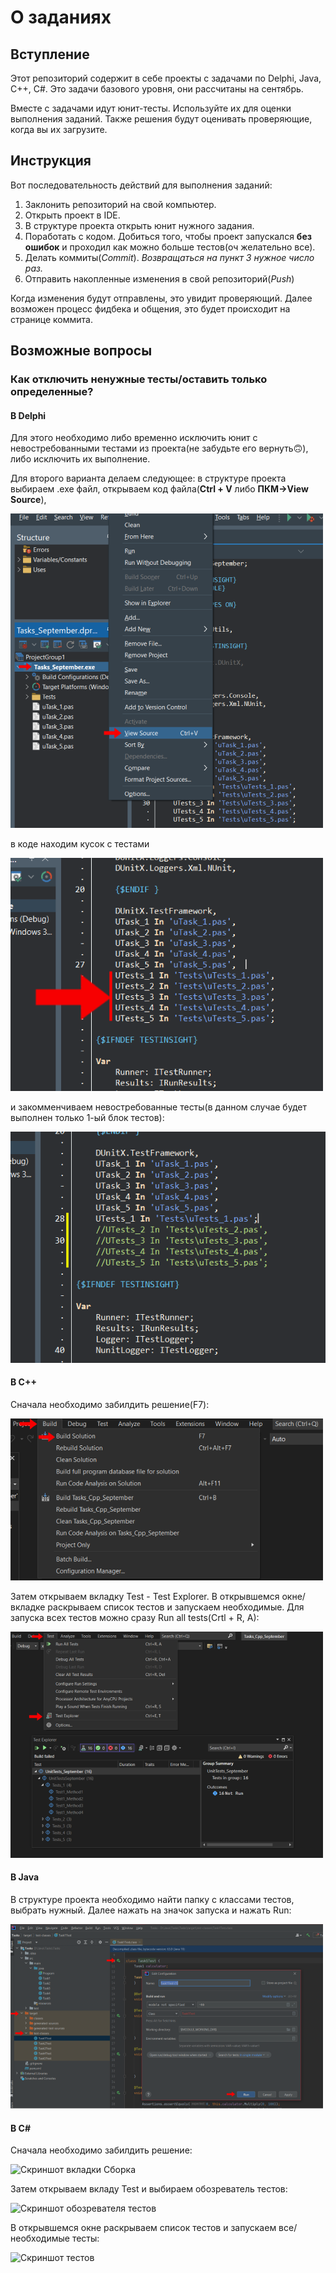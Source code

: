 # О заданиях
## Вступление
Этот репозиторий содержит в себе проекты с задачами по Delphi, Java, C++, C#. Это задачи базового уровня, они рассчитаны на сентябрь.

Вместе с задачами идут юнит-тесты. Используйте их для оценки выполнения заданий. Также решения будут оценивать проверяющие, когда вы их загрузите.
## Инструкция
Вот последовательность действий для выполнения заданий:

1. Заклонить репозиторий на свой компьютер.
1. Открыть проект в IDE.
1. В структуре проекта открыть юнит нужного задания.
1. Поработать с кодом. Добиться того, чтобы проект запускался **без ошибок** и проходил как можно больше тестов(оч желательно все).
1. Делать коммиты(*Commit*). *Возвращаться на пункт 3 нужное число раз.*
1. Отправить накопленные изменения в свой репозиторий(*Push*)

Когда  изменения будут отправлены, это увидит проверяющий. Далее возможен процесс фидбека и общения, это будет происходит на странице коммита.
## Возможные вопросы
### Как отключить ненужные тесты/оставить только определенные?
#### В Delphi
Для этого необходимо либо временно исключить юнит с невостребованными тестами из проекта(не забудьте его вернуть:upside_down_face:), либо исключить их выполнение.

Для второго варианта делаем следующее: в структуре проекта выбираем .exe файл, открываем код файла(**Ctrl + V** либо **ПКМ->View Source**), 

![Скриншот пути к коду с тестами Delphi](/assets/images/Screenshot_1_Delphi.png)

в коде находим кусок с тестами

![Скриншот кода с тестами Delphi](/assets/images/Screenshot_2_Delphi.png)
  
и закомменчиваем невостребованные тесты(в данном случае будет выполнен только 1-ый блок тестов):

![Скриншот кода с закомментированными тестами Delphi](/assets/images/Screenshot_3_Delphi.png)

#### В С++
Сначала необходимо забилдить решение(F7):

![Скриншот вкладки Build](/assets/images/Screenshot_1_Cpp.png)

Затем открываем вкладку Test - Test Explorer. В открывшемся окне/вкладке раскрываем список тестов и запускаем необходимые. Для запуска всех тестов можно сразу Run all tests(Crtl + R, A):

![Скриншот вкладки Test](/assets/images/Screenshot_2_Cpp.png)

#### В Java

В структуре проекта необходимо найти папку с классами тестов, выбрать нужный. Далее нажать на значок запуска и нажать Run:

![Скриншот теста в Java](/assets/images/Screenshot_1_Java.png)

#### В C#

Сначала необходимо забилдить решение:

![Скриншот вкладки Сборка](/assets/images/Screenshot_1_C#.png)

Затем открываем вкладу Test и выбираем обозреватель тестов:

![Скриншот обозревателя тестов](/assets/images/Screenshot_2_C#.png)

В открывшемся окне раскрываем список тестов и запускаем все/необходимые тесты:

![Скриншот тестов](/assets/images/Screenshot_3_C#.png)


